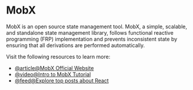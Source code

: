 # MobX

MobX is an open source state management tool. MobX, a simple, scalable, and standalone state management library, follows functional reactive programming (FRP) implementation and prevents inconsistent state by ensuring that all derivations are performed automatically.

Visit the following resources to learn more:

- [@article@MobX Official Website](https://mobx.js.org/)
- [@video@Intro to MobX Tutorial](https://www.youtube.com/watch?v=WQQq1QbYlAw)
- [@feed@Explore top posts about React](https://app.daily.dev/tags/react?ref=roadmapsh)
